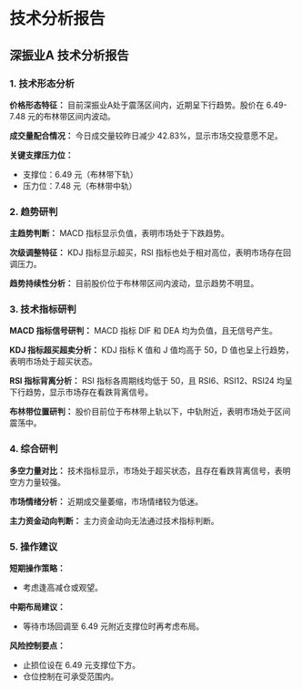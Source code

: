 # 技术分析报告

## 深振业A 技术分析报告

### 1. 技术形态分析

**价格形态特征：**
目前深振业A处于震荡区间内，近期呈下行趋势。股价在 6.49-7.48 元的布林带区间内波动。

**成交量配合情况：**
今日成交量较昨日减少 42.83%，显示市场交投意愿不足。

**关键支撑压力位：**
- 支撑位：6.49 元（布林带下轨）
- 压力位：7.48 元（布林带中轨）

### 2. 趋势研判

**主趋势判断：**
MACD 指标显示负值，表明市场处于下跌趋势。

**次级调整特征：**
KDJ 指标显示超买，RSI 指标也处于相对高位，表明市场存在回调压力。

**趋势持续性分析：**
目前股价位于布林带区间内波动，显示趋势不明显。

### 3. 技术指标研判

**MACD 指标信号研判：**
MACD 指标 DIF 和 DEA 均为负值，且无信号产生。

**KDJ 指标超买超卖分析：**
KDJ 指标 K 值和 J 值均高于 50，D 值也呈上行趋势，表明市场处于超买状态。

**RSI 指标背离分析：**
RSI 指标各周期线均低于 50，且 RSI6、RSI12、RSI24 均呈下行趋势，显示市场存在看跌背离信号。

**布林带位置研判：**
股价目前位于布林带上轨以下，中轨附近，表明市场处于区间震荡中。

### 4. 综合研判

**多空力量对比：**
技术指标显示，市场处于超买状态，且存在看跌背离信号，表明空方力量较强。

**市场情绪分析：**
近期成交量萎缩，市场情绪较为低迷。

**主力资金动向判断：**
主力资金动向无法通过技术指标判断。

### 5. 操作建议

**短期操作策略：**
- 考虑逢高减仓或观望。

**中期布局建议：**
- 等待市场回调至 6.49 元附近支撑位时再考虑布局。

**风险控制要点：**
- 止损位设在 6.49 元支撑位下方。
- 仓位控制在可承受范围内。